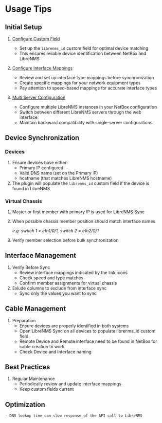 # Usage Tips

## Initial Setup

1. [Configure Custom Field](custom_field.md)
    - Set up the `librenms_id` custom field for optimal device matching
    - This ensures reliable device identification between NetBox and LibreNMS

2. [Configure Interface Mappings](interface_mappings.md)
    - Review and set up interface type mappings before synchronization
    - Create specific mappings for your network equipment types
    - Pay attention to speed-based mappings for accurate interface types

3. [Multi Server Configuration](multi_server_configuration.md)
    - Configure multiple LibreNMS instances in your NetBox configuration
    - Switch between different LibreNMS servers through the web interface
    - Maintain backward compatibility with single-server configurations

## Device Synchronization

### Devices
1. Ensure devices have either:
    - Primary IP configured
    - Valid DNS name (set on the Primary IP)
    - hostname (that matches LibreNMS hostname)
2. The plugin will populate the `librenms_id` custom field if the device is found in LibreNMS

### Virtual Chassis
1. Master or first member with primary IP is used for LibreNMS Sync
2. When possible chassis member position should match interface names 
    
    *e.g. swtich 1 = eth1/0/1, switch 2 = eth2/0/1*

3. Verify member selection before bulk synchronization

## Interface Management

1.  Verify Before Sync
    - Review interface mappings indicated by the link icons
    - Check speed and type matches
    - Confirm member assignments for virtual chassis
2. Exlude columns to exclude from interface sync
    - Sync only the values you want to sync

## Cable Management

1. Preparation
    - Ensure devices are properly identified in both systems
    - Open LibreNMS Sync on all devices to populate librenms_id custom field
    - Remote Device and Remote interface need to be found in NetBox for cable creation to work
    - Check Device and Interface naming

## Best Practices

1. Regular Maintenance
    - Periodically review and update interface mappings
    - Keep custom fields current


## Optimization
    - DNS lookup time can slow response of the API call to LibreNMS
